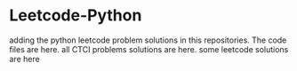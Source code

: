 # Leetcode-Python
adding the python leetcode problem solutions in this repositories. 
The code files are here.
all CTCI problems solutions are here.
some leetcode solutions are here




























































































































































































































































































































































































































































































































































































































































































